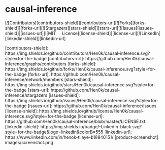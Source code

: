 <div align="justify">

# causal-inference


[![Contributors][contributors-shield]][contributors-url][![Forks][forks-shield]][forks-url][![Stargazers][stars-shield]][stars-url][![Issues][issues-shield]][issues-url][![MIT License][license-shield]][license-url][![LinkedIn][linkedin-shield]][linkedin-url]
</div>
<!-- MARKDOWN LINKS & IMAGES -->
<!-- https://www.markdownguide.org/basic-syntax/#reference-style-links -->
[contributors-shield]: https://img.shields.io/github/contributors/Hen0k/causal-inference.svg?style=for-the-badge
[contributors-url]: https://github.com/Hen0k/causal-inference/graphs/contributors
[forks-shield]: https://img.shields.io/github/forks/Hen0k/causal-inference.svg?style=for-the-badge
[forks-url]: https://github.com/Hen0k/causal-inference/network/members
[stars-shield]: https://img.shields.io/github/stars/Hen0k/causal-inference.svg?style=for-the-badge
[stars-url]: https://github.com/Hen0k/causal-inference/stargazers
[issues-shield]: https://img.shields.io/github/issues/Hen0k/causal-inference.svg?style=for-the-badge
[issues-url]: https://github.com/Hen0k/causal-inference/issues
[license-shield]: https://img.shields.io/github/license/Hen0k/causal-inference.svg?style=for-the-badge
[license-url]: https://github.com/Hen0k/causal-inference/blob/master/LICENSE.txt
[linkedin-shield]: https://img.shields.io/badge/-LinkedIn-black.svg?style=for-the-badge&logo=linkedin&colorB=555
[linkedin-url]: https://www.linkedin.com/in/henok-tilaye-b18840151/
[product-screenshot]: images/screenshot.png